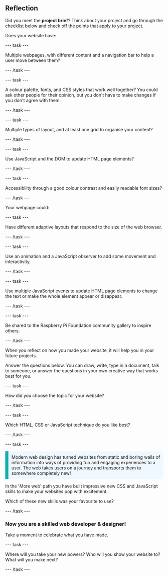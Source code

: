 ## Reflection

Did you meet the **project brief**? Think about your project and go through the checklist below and check off the points that apply to your project.

Does your website have:

--- task ---

Multiple webpages, with different content and a navigation bar to help a user move between them?

--- /task ---

--- task ---

A colour palette, fonts, and CSS styles that work well together? You could ask other people for their opinion, but you don't have to make changes if you don't agree with them.

--- /task ---

--- task ---

Multiple types of layout, and at least one grid to organise your content?

--- /task ---

--- task ---

Use JavaScript and the DOM to update HTML page elements?

--- /task ---

--- task ---

Accessibility through a good colour contrast and easily readable font sizes?

--- /task ---


Your webpage could:

--- task ---

Have different adaptive layouts that respond to the size of the web browser.

--- /task ---

--- task ---

Use an animation and a JavaScript observer to add some movement and interactivity.

--- /task ---

--- task ---

Use multiple JavaScript events to update HTML page elements to change the text or make the whole element appear or disappear.

--- /task ---

--- task ---

Be shared to the Raspberry Pi Foundation community gallery to inspire others.

--- /task ---


When you reflect on how you made your website, it will help you in your future projects.

Answer the questions below. You can draw, write, type in a document, talk to someone, or answer the questions in your own creative way that works best for you.

--- task ---

How did you choose the topic for your website? 

--- /task ---

--- task ---

Which HTML, CSS or JavaScript technique do you like best?

--- /task ---

--- task ---

<p style="border-left: solid; border-width:10px; border-color: #0faeb0; background-color: aliceblue; padding: 10px;">
Modern web design has turned websites from static and boring walls of information into ways of providing fun and engaging experiences to a user. The web takes users on a journey and transports them to somewhere completely new!
</p>

In the 'More web' path you have built impressive new CSS and JavaScript skills to make your websites pop with excitement. 

Which of these new skills was your favourite to use?

--- /task ---

### Now you are a skilled web developer & designer!

Take a moment to celebrate what you have made.

--- task ---

Where will you take your new powers? Who will you show your website to? What will you make next?

--- /task ---